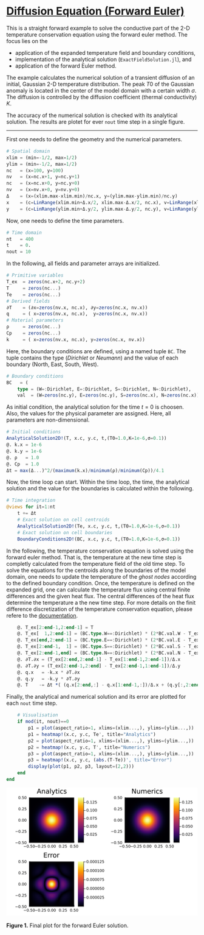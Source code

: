 # [Diffusion Equation (Forward Euler)](https://github.com/GeoSci-FFM/GeoModBox.jl/blob/main/examples/DiffusionEquation/2D/ForwardEuler.jl)

This is a straight forward example to solve the conductive part of the 2-D temperature conservation equation using the forward euler method. The focus lies on the

- application of the expanded temperature field and boundary conditions,
- implementation of the analytical solution (```ExactFieldSolution.jl```), and
- application of the forward Euler method. 

The example calculates the numerical solution of a transient diffusion of an initial, Gaussian 2-D temperature distribution. The peak $T0$ of the Gaussian anomaly is located in the center of the model domain with a certain width $\sigma$. The diffusion is controlled by the diffusion coefficient (thermal conductivity) $K$. 

The accuracy of the numerical solution is checked with its analytical solution. The results are plotet for ever ```nout``` time step in a single figure. 

---

First one needs to define the geometry and the numerical parameters. 

```julia
# Spatial domain
xlim = (min=-1/2, max=1/2)
ylim = (min=-1/2, max=1/2)
nc   = (x=100, y=100)
nv   = (x=nc.x+1, y=nc.y+1)
nc   = (x=nc.x+0, y=nc.y+0)
nv   = (x=nv.x+0, y=nv.y+0)
Δ    = (x=(xlim.max-xlim.min)/nc.x, y=(ylim.max-ylim.min)/nc.y)
x    = (c=LinRange(xlim.min+Δ.x/2, xlim.max-Δ.x/2, nc.x), v=LinRange(xlim.min, xlim.max, nv.x))
y    = (c=LinRange(ylim.min+Δ.y/2, ylim.max-Δ.y/2, nc.y), v=LinRange(ylim.min, ylim.max, nv.y))
```

Now, one needs to define the time parameters. 

```julia
# Time domain
nt   = 400
t    = 0.
nout = 10 
```

In the following, all fields and parameter arrays are initialized. 

```julia
# Primitive variables
T_ex  = zeros(nc.x+2, nc.y+2)
T     = zeros(nc...)
Te    = zeros(nc...)
# Derived fields
∂T    = (∂x=zeros(nv.x, nc.x), ∂y=zeros(nc.x, nv.x))
q     = ( x=zeros(nv.x, nc.x),  y=zeros(nc.x, nv.x))
# Material parameters
ρ     = zeros(nc...)
Cp    = zeros(nc...)
k     = ( x=zeros(nv.x, nc.x), y=zeros(nc.x, nv.x))
```

Here, the boundary conditions are defined, using a named tuple ```BC```. The tuple contains the type (*Dirichlet* or *Neumann*) and the value of each boundary (North, East, South, West). 

```julia
# Boundary conditions
BC   = (
    type = (W=:Dirichlet, E=:Dirichlet, S=:Dirichlet, N=:Dirichlet),
    val  = (W=zeros(nc.y), E=zeros(nc.y), S=zeros(nc.x), N=zeros(nc.x)))
```

As initial condition, the analytical solution for the time $t=0$ is choosen. Also, the values for the physical parameter are assigned. Here, all parameters are non-dimensional. 

```julia
# Initial conditions
AnalyticalSolution2D!(T, x.c, y.c, t,(T0=1.0,K=1e-6,σ=0.1))
@. k.x = 1e-6 
@. k.y = 1e-6
@. ρ   = 1.0
@. Cp  = 1.0
Δt = max(Δ...)^2/(maximum(k.x)/minimum(ρ)/minimum(Cp))/4.1
```

Now, the time loop can start. Within the time loop, the time, the analytical solution and the value for the boundaries is calculated within the following. 

```julia
# Time integration
@views for it=1:nt
    t += Δt
    # Exact solution on cell centroids
    AnalyticalSolution2D!(Te, x.c, y.c, t,(T0=1.0,K=1e-6,σ=0.1))
    # Exact solution on cell boundaries
    BoundaryConditions2D!(BC, x.c, y.c, t,(T0=1.0,K=1e-6,σ=0.1))
```

In the following, the temperature conservation equation is solved using the forward euler method. That is, the temperature at the new time step is completly calculated from the temperature field of the old time step. To solve the equations for the centroids along the boundaries of the model domain, one needs to update the temperature of the *ghost nodes* according to the defined boundary condition. Once, the temperature is defined on the expanded grid, one can calculate the temperature flux using central finite differences and the given heat flux. The central differences of the heat flux determine the temperature a the new time step. For more details on the finit difference discretization of the temperature conservation equation, please refere to the [documentation](../DiffMain.md).

```julia
    @. T_ex[2:end-1,2:end-1] = T 
    @. T_ex[  1,2:end-1] = (BC.type.W==:Dirichlet) * (2*BC.val.W - T_ex[    2,2:end-1])# + (BC.type.W==:Neumann) * (T_ex[    2,2:end-1] - Δ.x/k.x[  1,:]*BC.val.W)
    @. T_ex[end,2:end-1] = (BC.type.E==:Dirichlet) * (2*BC.val.E - T_ex[end-1,2:end-1])# + (BC.type.E==:Neumann) * (T_ex[end-1,2:end-1] + Δ.x/k.x[end,:]*BC.val.E)
    @. T_ex[2:end-1,  1] = (BC.type.S==:Dirichlet) * (2*BC.val.S - T_ex[2:end-1,    2])# + (BC.type.S==:Neumann) * (T_ex[2:end-1,    2] - Δ.y/k.y[:,  1]*BC.val.S)
    @. T_ex[2:end-1,end] = (BC.type.N==:Dirichlet) * (2*BC.val.N - T_ex[2:end-1,end-1])# + (BC.type.N==:Neumann) * (T_ex[2:end-1,end-1] - Δ.y/k.y[:,end]*BC.val.N)
    @. ∂T.∂x = (T_ex[2:end,2:end-1] - T_ex[1:end-1,2:end-1])/Δ.x
    @. ∂T.∂y = (T_ex[2:end-1,2:end] - T_ex[2:end-1,1:end-1])/Δ.y
    @. q.x   = -k.x * ∂T.∂x
    @. q.y   = -k.y * ∂T.∂y
    @. T    -= Δt *( (q.x[2:end,:] - q.x[1:end-1,:])/Δ.x + (q.y[:,2:end] - q.y[:,1:end-1])/Δ.y )
```

Finally, the analytical and numerical solution and its error are plotted for each ```nout``` time step. 

```julia
    # Visualisation
    if mod(it, nout)==0
        p1 = plot(aspect_ratio=1, xlims=(xlim...,), ylims=(ylim...,))
        p1 = heatmap!(x.c, y.c, Te', title="Analytics")
        p2 = plot(aspect_ratio=1, xlims=(xlim...,), ylims=(ylim...,))
        p2 = heatmap!(x.c, y.c, T', title="Numerics")
        p3 = plot(aspect_ratio=1, xlims=(xlim...,), ylims=(ylim...,))
        p3 = heatmap!(x.c, y.c, (abs.(T-Te))', title="Error")
        display(plot(p1, p2, p3, layout=(2,2)))
    end
end
```

![FE2DDiff](../../assets/ForwardEuler_2D_Diff.svg) 

**Figure 1.** Final plot for the forward Euler solution.